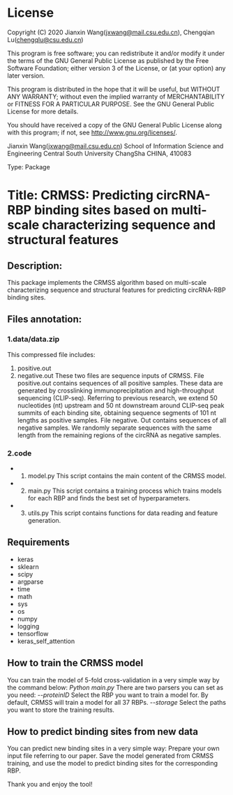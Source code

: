 # License

Copyright (C) 2020 Jianxin Wang(jxwang@mail.csu.edu.cn), Chengqian Lu(chengqlu@csu.edu.cn)

This program is free software; you can redistribute it and/or modify it under the terms of the GNU General Public License as published by the Free Software Foundation; either version 3 of the License, or (at your option) any later version.

This program is distributed in the hope that it will be useful, but WITHOUT ANY WARRANTY; without even the implied warranty of MERCHANTABILITY or FITNESS FOR A PARTICULAR PURPOSE. See the GNU General Public License for more details.

You should have received a copy of the GNU General Public License along with this program; if not, see <http://www.gnu.org/licenses/>.

Jianxin Wang(jxwang@mail.csu.edu.cn)
School of Information Science and Engineering
Central South University
ChangSha
CHINA, 410083

Type: Package

# Title: CRMSS: Predicting circRNA-RBP binding sites based on multi-scale characterizing sequence and structural features

## Description: 
This package implements the CRMSS algorithm based on multi-scale characterizing sequence and structural features for predicting circRNA-RBP binding sites.

## Files annotation:
### 1.data/data.zip 
This compressed file includes:
1) positive.out 
2) negative.out 
These two files are sequence inputs of CRMSS. File positive.out contains sequences of all positive samples. These data are generated by crosslinking immunoprecipitation and high-throughput sequencing (CLIP-seq). Referring to previous research, we extend 50 nucleotides (nt) upstream and 50 nt downstream around CLIP-seq peak summits of each binding site, obtaining sequence segments of 101 nt lengths as positive samples. File negative. Out contains sequences of all negative samples. We randomly separate sequences with the same length from the remaining regions of the circRNA as negative samples. 

### 2.code
- 1) model.py
This script contains the main content of the CRMSS model. 
- 2) main.py
This script contains a training process which trains models for each RBP and finds the best set of hyperparameters. 
- 3) utils.py
This script contains functions for data reading and feature generation. 


## Requirements
- keras
- sklearn
- scipy
- argparse
- time
- math
- sys
- os
- numpy
- logging
- tensorflow
- keras_self_attention

##  How to train the CRMSS model
You can train the model of 5-fold cross-validation in a very simple way by the command below: 
*Python main.py* 
There are two parsers you can set as you need:
*--proteinID*	Select the RBP you want to train a model for. By default, CRMSS will train a model for all 37 RBPs.
*--storage*	Select the paths you want to store the training results.

##  How to predict binding sites from new data
You can predict new binding sites in a very simple way: 
Prepare your own input file referring to our paper. 
Save the model generated from CRMSS training, and use the model to predict binding sites for the corresponding RBP.

Thank you and enjoy the tool!
